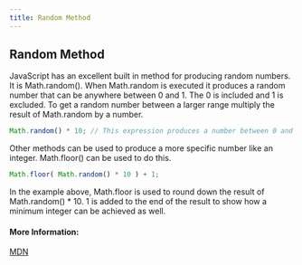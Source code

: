 ```yaml
---
title: Random Method
---
```

## Random Method

JavaScript has an excellent built in method for producing random numbers. It is Math.random(). When Math.random is executed it produces
a random number that can be anywhere between 0 and 1. The 0 is included and 1 is excluded. To get a random number between a larger range multiply the result of Math.random by a number.

```javascript
Math.random() * 10; // This expression produces a number between 0 and 10 ( excluding the 10 )
```

Other methods can be used to produce a more specific number like an integer. Math.floor() can be used to do this.

```javascript
Math.floor( Math.random() * 10 ) + 1;
```

In the example above, Math.floor is used to round down the result of Math.random() * 10. 1 is added to the end of the result to show how a
minimum integer can be achieved as well.

#### More Information:
<!-- Please add any articles you think might be helpful to read before writing the article -->
[MDN](https://developer.mozilla.org/en-US/docs/Web/JavaScript/Reference/Global_Objects/Math/random)


